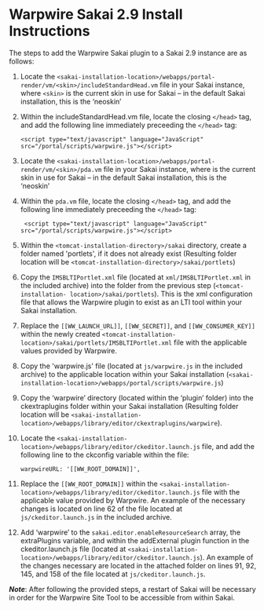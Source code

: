 # Warpwire Sakai 2.9 Install Instructions #

The steps to add the Warpwire Sakai plugin to a Sakai 2.9 instance are as follows:

1. Locate the ```<sakai-installation-location>/webapps/portal-render/vm/<skin>/includeStandardHead.vm``` file in your Sakai instance, where ```<skin>``` is the current skin in use for Sakai – in the default Sakai installation, this is the ‘neoskin’

2. Within the includeStandardHead.vm file, locate the closing ```</head>``` tag, and add the following line immediately preceeding the ```</head>``` tag:

     ```<script type="text/javascript" language="JavaScript" src="/portal/scripts/warpwire.js"></script>```

3. Locate the ```<sakai-installation-location>/webapps/portal-render/vm/<skin>/pda.vm``` file in your Sakai instance, where <skin> is the current skin in use for Sakai – in the default Sakai installation, this is the ‘neoskin’

4. Within the ```pda.vm``` file, locate the closing ```</head>``` tag, and add the following line immediately preceeding the ```</head>``` tag:

     ``` <script type="text/javascript" language="JavaScript" src="/portal/scripts/warpwire.js"></script>```
     
5. Within the ```<tomcat-installation-directory>/sakai``` directory, create a folder named 'portlets', if it does not already exist (Resulting folder location will be ```<tomcat-installation-directory>/sakai/portlets```)

6. Copy the ```IMSBLTIPortlet.xml``` file (located at ```xml/IMSBLTIPortlet.xml``` in the included archive) into the folder from the previous step (```<tomcat-installation- location>/sakai/portlets```). This is the xml configuration file that allows the Warpwire plugin to exist as an LTI tool within your Sakai installation.

7. Replace the ```[[WW_LAUNCH_URL]]```, ```[[WW_SECRET]]```, and ```[[WW_CONSUMER_KEY]]``` within the newly created ```<tomcat-installation-location>/sakai/portlets/IMSBLTIPortlet.xml``` file with the applicable values provided by Warpwire.

8. Copy the 'warpwire.js' file (located at ```js/warpwire.js``` in the included archive) to the applicable location within your Sakai installation (```<sakai-installation-location>/webapps/portal/scripts/warpwire.js```)

9. Copy the ‘warpwire’ directory (located within the ‘plugin’ folder) into the ckextraplugins folder within your Sakai installation (Resulting folder location will be ```<sakai-installation-location>/webapps/library/editor/ckextraplugins/warpwire```).

10. Locate the ```<sakai-installation-location>/webapps/library/editor/ckeditor.launch.js``` file, and add the following line to the ckconfig variable within the file:

     ```warpwireURL: '[[WW_ROOT_DOMAIN]]',```
     
11. Replace the ```[[WW_ROOT_DOMAIN]]``` within the ```<sakai-installation-location>/webapps/library/editor/ckeditor.launch.js``` file with the applicable value provided by Warpwire. An example of the necessary changes is located on line 62 of the file located at ```js/ckeditor.launch.js``` in the included archive.

12. Add ‘warpwire’ to the ```sakai.editor.enableResourceSearch``` array, the extraPlugins variable, and within the addExternal plugin function in the ckeditor.launch.js file (located at ```<sakai-installation-location>/webapps/library/editor/ckeditor.launch.js```). An example of the changes necessary are located in the attached folder on lines 91, 92, 145, and 158 of the file located at ```js/ckeditor.launch.js```.

***Note***: After following the provided steps, a restart of Sakai will be necessary in order for the Warpwire Site Tool to be accessible from within Sakai.
